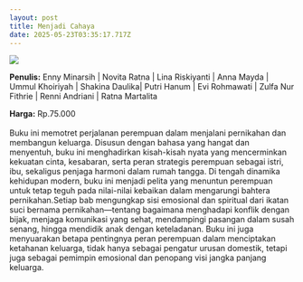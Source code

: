 ```yaml
---
layout: post
title: Menjadi Cahaya
date: 2025-05-23T03:35:17.717Z
---
```

![](/images/uploads/screenshot-2025-05-23-103418.jpg)

**P﻿enulis:** Enny Minarsih |
Novita Ratna | Lina Riskiyanti | Anna Mayda | 
Ummul Khoiriyah | Shakina Daulika| Putri Hanum |
Evi Rohmawati | Zulfa Nur Fithrie | Renni Andriani | Ratna Martalita

**Harga:** Rp.75.000\
\
Buku ini memotret perjalanan perempuan dalam menjalani pernikahan dan membangun keluarga. Disusun dengan bahasa yang hangat dan menyentuh, buku ini menghadirkan kisah-kisah nyata yang mencerminkan kekuatan cinta, kesabaran, serta peran strategis perempuan sebagai istri, ibu, sekaligus penjaga harmoni dalam rumah tangga. Di tengah dinamika kehidupan modern, buku ini menjadi pelita yang menuntun perempuan untuk tetap teguh pada nilai-nilai kebaikan dalam mengarungi bahtera pernikahan.Setiap bab mengungkap sisi emosional dan spiritual dari ikatan suci bernama pernikahan—tentang bagaimana menghadapi konflik dengan bijak, menjaga komunikasi yang sehat, mendampingi pasangan dalam susah senang, hingga mendidik anak dengan keteladanan. Buku ini juga menyuarakan betapa pentingnya peran perempuan dalam menciptakan ketahanan keluarga, tidak hanya sebagai pengatur urusan domestik, tetapi juga sebagai pemimpin emosional dan penopang visi jangka panjang keluarga.